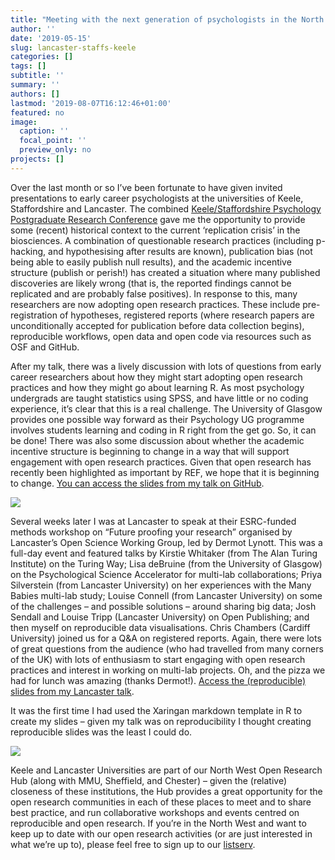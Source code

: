 ```yaml
---
title: "Meeting with the next generation of psychologists in the North West to talk about reproducibility and open research, May/June 2019"
author: ''
date: '2019-05-15'
slug: lancaster-staffs-keele
categories: []
tags: []
subtitle: ''
summary: ''
authors: []
lastmod: '2019-08-07T16:12:46+01:00'
featured: no
image:
  caption: ''
  focal_point: ''
  preview_only: no
projects: []
---
```

Over the last month or so I’ve been fortunate to have given invited presentations to early career psychologists at the universities of Keele, Staffordshire and Lancaster. The combined [Keele/Staffordshire Psychology Postgraduate Research Conference](https://www.eventbrite.co.uk/e/keele-staffs-joint-psychology-pgr-conference-2019-tickets-57593446549#) gave me the opportunity to provide some (recent) historical context to the current ‘replication crisis’ in the biosciences. A combination of questionable research practices (including p-hacking, and hypothesising after results are known), publication bias (not being able to easily publish null results), and the academic incentive structure (publish or perish!) has created a situation where many published discoveries are likely wrong (that is, the reported findings cannot be replicated and are probably false positives). In response to this, many researchers are now adopting open research practices. These include pre-registration of hypotheses, registered reports (where research papers are unconditionally accepted for publication before data collection begins), reproducible workflows, open data and open code via resources such as OSF and GitHub.  
 
After my talk, there was a lively discussion with lots of questions from early career researchers about how they might start adopting open research practices and how they might go about learning R. As most psychology undergrads are taught statistics using SPSS, and have little or no coding experience, it’s clear that this is a real challenge. The University of Glasgow provides one possible way forward as their Psychology UG programme involves students learning and coding in R right from the get go. So, it can be done! There was also some discussion about whether the academic incentive structure is beginning to change in a way that will support engagement with open research practices. Given that open research has recently been highlighted as important by REF, we hope that it is beginning to change. [You can access the slides from my talk on GitHub](https://ajstewartlang.github.io/talks/Keele_Staffs_talk.pdf).
 
![](https://ajstewartlang.github.io/images/Lancaster1.png)
 
Several weeks later I was at Lancaster to speak at their ESRC-funded methods workshop on “Future proofing your research” organised by Lancaster’s Open Science Working Group, led by Dermot Lynott. This was a full-day event and featured talks by Kirstie Whitaker (from The Alan Turing Institute) on the Turing Way; Lisa deBruine (from the University of Glasgow) on the Psychological Science Accelerator for multi-lab collaborations; Priya Silverstein (from Lancaster University) on her experiences with the Many Babies multi-lab study; Louise Connell (from Lancaster University) on some of the challenges – and possible solutions – around sharing big data; Josh Sendall and Louise Tripp (Lancaster University) on Open Publishing; and then myself on reproducible data visualisations. Chris Chambers (Cardiff University) joined us for a Q&A on registered reports. Again, there were lots of great questions from the audience (who had travelled from many corners of the UK) with lots of enthusiasm to start engaging with open research practices and interest in working on multi-lab projects. Oh, and the pizza we had for lunch was amazing (thanks Dermot!). [Access the (reproducible) slides from my Lancaster talk](https://ajstewartlang.github.io/Lancaster_talk/talk_xaringan).
 
It was the first time I had used the Xaringan markdown template in R to create my slides – given my talk was on reproducibility I thought creating reproducible slides was the least I could do.

![](https://ajstewartlang.github.io/images/image1.jpg)

Keele and Lancaster Universities are part of our North West Open Research Hub (along with MMU, Sheffield, and Chester) – given the (relative) closeness of these institutions, the Hub provides a great opportunity for the open research communities in each of these places to meet and to share best practice, and run collaborative workshops and events centred on reproducible and open research. If you’re in the North West and want to keep up to date with our open research activities (or are just interested in what we’re up to), please feel free to sign up to our [listserv](https://listserv.manchester.ac.uk/cgi-bin/wa?SUBED1=open_research&A=1). 